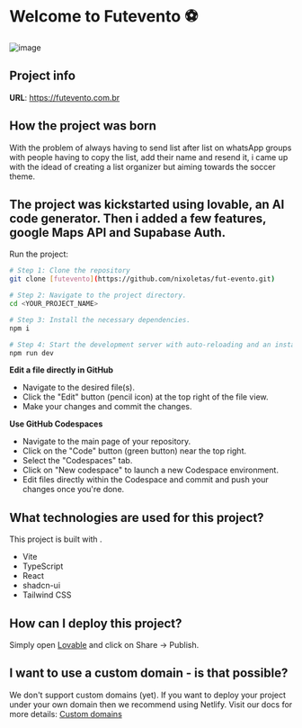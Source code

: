 # Welcome to Futevento ⚽

![image](https://github.com/user-attachments/assets/2b8b3c15-3d33-4ced-8ad4-e5cbac1733c2)


## Project info

**URL**: https://futevento.com.br

## How the project was born

With the problem of always having to send list after list on whatsApp groups with people having to copy the list, add their name and resend it, i came up with the idead of creating a list organizer but aiming towards the soccer theme.

The project was kickstarted using lovable, an AI code generator. Then i added a few features, google Maps API and Supabase Auth.
---

Run the project:

```sh
# Step 1: Clone the repository
git clone [futevento](https://github.com/nixoletas/fut-evento.git)

# Step 2: Navigate to the project directory.
cd <YOUR_PROJECT_NAME>

# Step 3: Install the necessary dependencies.
npm i

# Step 4: Start the development server with auto-reloading and an instant preview.
npm run dev
```

**Edit a file directly in GitHub**

- Navigate to the desired file(s).
- Click the "Edit" button (pencil icon) at the top right of the file view.
- Make your changes and commit the changes.

**Use GitHub Codespaces**

- Navigate to the main page of your repository.
- Click on the "Code" button (green button) near the top right.
- Select the "Codespaces" tab.
- Click on "New codespace" to launch a new Codespace environment.
- Edit files directly within the Codespace and commit and push your changes once you're done.

## What technologies are used for this project?

This project is built with .

- Vite
- TypeScript
- React
- shadcn-ui
- Tailwind CSS

## How can I deploy this project?

Simply open [Lovable](https://lovable.dev/projects/fc719a5c-89d3-498c-a0a0-67e277f77f07) and click on Share -> Publish.

## I want to use a custom domain - is that possible?

We don't support custom domains (yet). If you want to deploy your project under your own domain then we recommend using Netlify. Visit our docs for more details: [Custom domains](https://docs.lovable.dev/tips-tricks/custom-domain/)
